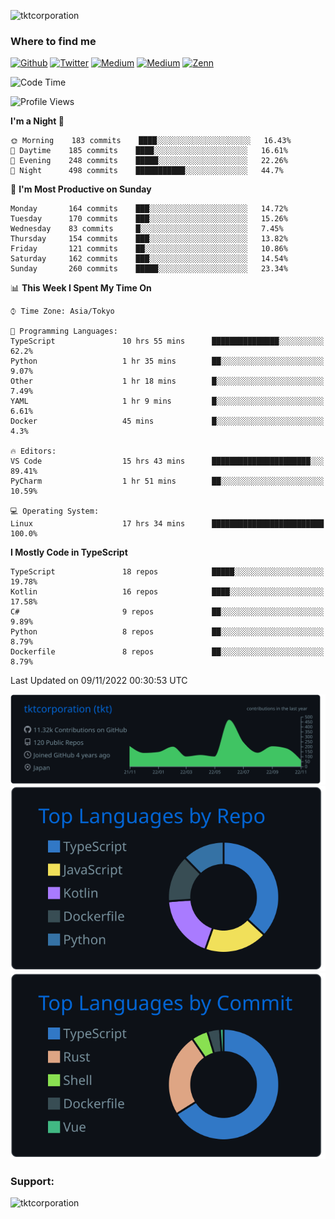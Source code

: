 <p align="left"> <img src="https://komarev.com/ghpvc/?username=tktcorporation&label=Profile%20views&color=0e75b6&style=flat" alt="tktcorporation" /> </p>

<h3>Where to find me</h3>
<p>
<a href="https://github.com/tktcorporation" target="_blank"><img alt="Github" src="https://img.shields.io/badge/GitHub-%2312100E.svg?&style=for-the-badge&logo=Github&logoColor=white" /></a>
<a href="https://twitter.com/tktcorporation" target="_blank"><img alt="Twitter" src="https://img.shields.io/badge/twitter-%231DA1F2.svg?&style=for-the-badge&logo=twitter&logoColor=white" /></a>
<a href="https://www.linkedin.com/in/tktcorporation" target="_blank"><img alt="Medium" src="https://img.shields.io/badge/linkdin-0a66c2.svg?&style=for-the-badge&logo=linkedin&logoColor=white" /></a>
<a href="https://qiita.com/tktcorporation" target="_blank"><img alt="Medium" src="https://img.shields.io/badge/qiita-55C500.svg?&style=for-the-badge&logo=qiita&logoColor=white" /></a>
<a href="https://zenn.dev/tktcorporation" target="_blank"><img alt="Zenn" src="https://img.shields.io/badge/Zenn-3EA8FF.svg?&style=for-the-badge&logo=Zenn&logoColor=white" /></a>
</p>
  
<!--START_SECTION:waka-->
![Code Time](http://img.shields.io/badge/Code%20Time-710%20hrs%2053%20mins-blue)

![Profile Views](http://img.shields.io/badge/Profile%20Views-3-blue)

**I'm a Night 🦉** 

```text
🌞 Morning    183 commits    ████░░░░░░░░░░░░░░░░░░░░░   16.43% 
🌆 Daytime    185 commits    ████░░░░░░░░░░░░░░░░░░░░░   16.61% 
🌃 Evening    248 commits    █████░░░░░░░░░░░░░░░░░░░░   22.26% 
🌙 Night      498 commits    ███████████░░░░░░░░░░░░░░   44.7%

```
📅 **I'm Most Productive on Sunday** 

```text
Monday       164 commits    ███░░░░░░░░░░░░░░░░░░░░░░   14.72% 
Tuesday      170 commits    ███░░░░░░░░░░░░░░░░░░░░░░   15.26% 
Wednesday    83 commits     █░░░░░░░░░░░░░░░░░░░░░░░░   7.45% 
Thursday     154 commits    ███░░░░░░░░░░░░░░░░░░░░░░   13.82% 
Friday       121 commits    ██░░░░░░░░░░░░░░░░░░░░░░░   10.86% 
Saturday     162 commits    ███░░░░░░░░░░░░░░░░░░░░░░   14.54% 
Sunday       260 commits    █████░░░░░░░░░░░░░░░░░░░░   23.34%

```


📊 **This Week I Spent My Time On** 

```text
⌚︎ Time Zone: Asia/Tokyo

💬 Programming Languages: 
TypeScript               10 hrs 55 mins      ███████████████░░░░░░░░░░   62.2% 
Python                   1 hr 35 mins        ██░░░░░░░░░░░░░░░░░░░░░░░   9.07% 
Other                    1 hr 18 mins        █░░░░░░░░░░░░░░░░░░░░░░░░   7.49% 
YAML                     1 hr 9 mins         █░░░░░░░░░░░░░░░░░░░░░░░░   6.61% 
Docker                   45 mins             █░░░░░░░░░░░░░░░░░░░░░░░░   4.3%

🔥 Editors: 
VS Code                  15 hrs 43 mins      ██████████████████████░░░   89.41% 
PyCharm                  1 hr 51 mins        ██░░░░░░░░░░░░░░░░░░░░░░░   10.59%

💻 Operating System: 
Linux                    17 hrs 34 mins      █████████████████████████   100.0%

```

**I Mostly Code in TypeScript** 

```text
TypeScript               18 repos            █████░░░░░░░░░░░░░░░░░░░░   19.78% 
Kotlin                   16 repos            ████░░░░░░░░░░░░░░░░░░░░░   17.58% 
C#                       9 repos             ██░░░░░░░░░░░░░░░░░░░░░░░   9.89% 
Python                   8 repos             ██░░░░░░░░░░░░░░░░░░░░░░░   8.79% 
Dockerfile               8 repos             ██░░░░░░░░░░░░░░░░░░░░░░░   8.79%

```



 Last Updated on 09/11/2022 00:30:53 UTC
<!--END_SECTION:waka-->

[![](https://raw.githubusercontent.com/tktcorporation/tktcorporation/master/profile-summary-card-output/github_dark/0-profile-details.svg)](https://github.com/vn7n24fzkq/github-profile-summary-cards)
[![](https://raw.githubusercontent.com/tktcorporation/tktcorporation/master/profile-summary-card-output/github_dark/1-repos-per-language.svg)](https://github.com/vn7n24fzkq/github-profile-summary-cards) [![](https://raw.githubusercontent.com/tktcorporation/tktcorporation/master/profile-summary-card-output/github_dark/2-most-commit-language.svg)](https://github.com/vn7n24fzkq/github-profile-summary-cards)

<h3 align="left">Support:</h3>
<p><a href="https://www.buymeacoffee.com/tktcorporation"> <img align="left" src="https://cdn.buymeacoffee.com/buttons/v2/default-yellow.png" height="50" width="210" alt="tktcorporation" /></a></p><br><br>
